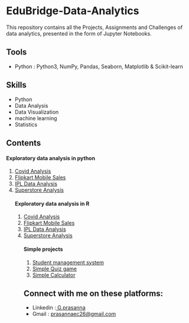  
<html>
  <head>
     <h1>EduBridge-Data-Analytics</h1>
  </head>
  <body >
     This repository contains all the Projects, Assignments and Challenges of data analytics, presented in the form of Jupyter Notebooks. 
  <body/>
  <head>
     <h2>Tools</h2>
  </head>
  <body>
     <ul>
      <li>Python : Python3, NumPy, Pandas, Seaborn, Matplotlib & Scikit-learn</li>
     </ul>
  <head>
     <h2>Skills</h2>
  </head>
  <body>
     <ul>
      <li>Python</li>  
      <li>Data Analysis</li>  
      <li>Data Visualization</li>
      <li>machine learning</li>
      <li>Statistics</li>
     </ul>
  <body/>
  <head>
   <h2>Contents</h2>
   <h4>Exploratory data analysis in python</h4>
  </head
  <body>
     <ol><li><a href="https://github.com/Prasannaec26/EduBridge-Data-Analytics/tree/main/Projects/EDA%20Python/Covid%20Analysis">Covid Analysis </a></li>
      <li><a href="https://github.com/Prasannaec26/EduBridge-Data-Analytics/tree/main/Projects/EDA%20Python/Flipkart%20Sales">Flipkart Mobile Sales</a></li>
      <li><a href="https://github.com/Prasannaec26/EduBridge-Data-Analytics/tree/main/Projects/EDA%20Python/IPL%20Analysis">IPL Data Analysis </a></li>
      <li><a href="https://github.com/Prasannaec26/EduBridge-Data-Analytics/tree/main/Projects/EDA%20Python/Superstore%20Analysis">Superstore Analysis </a></li></</ol>
  <h4>Exploratory data analysis in R</h4>
     <ol><li><a href="https://github.com/Prasannaec26/EduBridge-Data-Analytics/tree/main/Projects/EDA%20Python/Covid%20Analysis">Covid Analysis </a></li>
      <li><a href="https://github.com/Prasannaec26/EduBridge-Data-Analytics/tree/main/Projects/EDA%20Python/Flipkart%20Sales">Flipkart Mobile Sales</a></li>
      <li><a href="https://github.com/Prasannaec26/EduBridge-Data-Analytics/tree/main/Projects/EDA%20Python/IPL%20Analysis">IPL Data Analysis </a></li>
      <li><a href="https://github.com/Prasannaec26/EduBridge-Data-Analytics/tree/main/Projects/EDA%20Python/Superstore%20Analysis">Superstore Analysis </a></li></</ol>
  <h4>Simple projects</h4> 
      <ol><li><a href="https://github.com/Prasannaec26/EduBridge-Data-Analytics/tree/main/Projects/Simple%20management%20system">Student management system </a></li>
      <li><a href="https://github.com/Prasannaec26/EduBridge-Data-Analytics/tree/main/Projects/Quiz%20Game"> Simple Quiz game </a></li>
      <li><a href="https://github.com/Prasannaec26/EduBridge-Data-Analytics/tree/main/Projects/Simple%20Calculator"> Simple Calculator </a></li></ol>
  </body>
  <head>
     <h2>Connect with me on these platforms:</h2>
  </head>
  <body>
     <ul>
      <li> Linkedin :<a href="https://www.linkedin.com/in/g-prasanna-2b847a21b/"> G.prasanna </a> </li> 
      <li> Gmail : <a href="mailto: prasannaec26@gmail.com"> prasannaec26@gmail.com </a> </li>
     </ul>
  <body/> 
</html>
    
